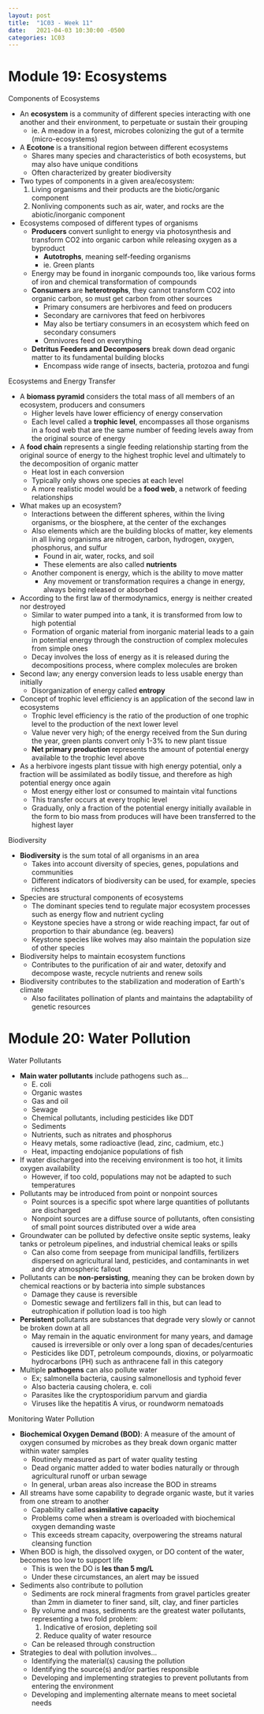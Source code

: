 ```yaml
---
layout: post
title:  "1C03 - Week 11"
date:   2021-04-03 10:30:00 -0500
categories: 1C03
---
```


Module 19: Ecosystems
===

Components of Ecosystems
- An **ecosystem** is a community of different species interacting with one another and their environment, to perpetuate or sustain their grouping
    - ie. A meadow in a forest, microbes colonizing the gut of a termite (micro-ecosystems)
- A **Ecotone** is a transitional region between different ecosystems
    - Shares many species and characteristics of both ecosystems, but may also have unique conditions
    - Often characterized by greater biodiversity
- Two types of components in a given area/ecosystem:
    1. Living organisms and their products are the biotic/organic component
    2. Nonliving components such as air, water, and rocks are the abiotic/inorganic component
- Ecosystems composed of different types of organisms
    - **Producers** convert sunlight to energy via photosynthesis and transform CO2 into organic carbon while releasing oxygen as a byproduct
        - **Autotrophs**, meaning self-feeding organisms
        - ie. Green plants
    - Energy may be found in inorganic compounds too, like various forms of iron and chemical transformation of compounds
    - **Consumers** are **heterotrophs**, they cannot transform CO2 into organic carbon, so must get carbon from other sources
        - Primary consumers are herbivores and feed on producers
        - Secondary are carnivores that feed on herbivores
        - May also be tertiary consumers in an ecosystem which feed on secondary consumers
        - Omnivores feed on everything
    - **Detritus Feeders and Decomposers** break down dead organic matter to its fundamental building blocks
        - Encompass wide range of insects, bacteria, protozoa and fungi

Ecosystems and Energy Transfer
- A **biomass pyramid** considers the total mass of all members of an ecosystem, producers and consumers
    - Higher levels have lower efficiency of energy conservation
    - Each level called a **trophic level**, encompasses all those organisms in a food web that are the same number of feeding levels away from the original source of energy
- A **food chain** represents a single feeding relationship starting from the original source of energy to the highest trophic level and ultimately to the decomposition of organic matter
    - Heat lost in each conversion
    - Typically only shows one species at each level
    - A more realistic model would be a **food web**, a network of feeding relationships
- What makes up an ecosystem?
    - Interactions between the different spheres, within the living organisms, or the biosphere, at the center of the exchanges
    - Also elements which are the building blocks of matter, key elements in all living organisms are nitrogen, carbon, hydrogen, oxygen, phosphorus, and sulfur
        - Found in air, water, rocks, and soil
        - These elements are also called **nutrients**
    - Another component is energy, which is the ability to move matter
        - Any movement or transformation requires a change in energy, always being released or absorbed
- According to the first law of thermodynamics, energy is neither created nor destroyed
    - Similar to water pumped into a tank, it is transformed from low to high potential
    - Formation of organic material from inorganic material leads to a gain in potential energy through the construction of complex molecules from simple ones
    - Decay involves the loss of energy as it is released during the decompositions process, where complex molecules are broken
- Second law; any energy conversion leads to less usable energy than initially
    - Disorganization of energy called **entropy**
- Concept of trophic level efficiency is an application of the second law in ecosystems
    - Trophic level efficiency is the ratio of the production of one trophic level to the production of the next lower level
    - Value never very high; of the energy received from the Sun during the year, green plants convert only 1-3% to new plant tissue
    - **Net primary production** represents the amount of potential energy available to the trophic level above
- As a herbivore ingests plant tissue with high energy potential, only a fraction will be assimilated as bodily tissue, and therefore as high potential energy once again
    - Most energy either lost or consumed to maintain vital functions
    - This transfer occurs at every trophic level
    - Gradually, only a fraction of the potential energy initially available in the form to bio mass from produces will have been transferred to the highest layer

Biodiversity
- **Biodiversity** is the sum total of all organisms in an area
    - Takes into account diversity of species, genes, populations and communities
    - Different indicators of biodiversity can be used, for example, species richness
- Species are structural components of ecosystems
    - The dominant species tend to regulate major ecosystem processes such as energy flow and nutrient cycling
    - Keystone species have a strong or wide reaching impact, far out of proportion to thair abundance (eg. beavers)
    - Keystone species like wolves may also maintain the population size of other species
- Biodiversity helps to maintain ecosystem functions
    - Contributes to the purification of air and water, detoxify and decompose waste, recycle nutrients and renew soils
- Biodiversity contributes to the stabilization and moderation of Earth's climate
    - Also facilitates pollination of plants and maintains the adaptability of genetic resources

Module 20: Water Pollution
===

Water Pollutants
- **Main water pollutants** include pathogens such as...
    - E. coli
    - Organic wastes
    - Gas and oil
    - Sewage
    - Chemical pollutants, including pesticides like DDT
    - Sediments 
    - Nutrients, such as nitrates and phosphorus
    - Heavy metals, some radioactive (lead, zinc, cadmium, etc.)
    - Heat, impacting endojanice populations of fish
- If water discharged into the receiving environment is too hot, it limits oxygen availability
    - However, if too cold, populations may not be adapted to such temperatures
- Pollutants may be introduced from point or nonpoint sources
    - Point sources is a specific spot where large quantities of pollutants are discharged
    - Nonpoint sources are a diffuse source of pollutants, often consisting of small point sources distributed over a wide area
- Groundwater can be polluted by defective onsite septic systems, leaky tanks or petroleum pipelines, and industrial chemical leaks or spills
    - Can also come from seepage from municipal landfills, fertilizers dispersed on agricultural land, pesticides, and contaminants in wet and dry atmospheric fallout
- Pollutants can be **non-persisting**, meaning they can be broken down by chemical reactions or by bacteria into simple substances
    - Damage they cause is reversible
    - Domestic sewage and fertilizers fall in this, but can lead to eutrophication if pollution load is too high
- **Persistent** pollutants are substances that degrade very slowly or cannot be broken down at all
    - May remain in the aquatic environment for many years, and damage caused is irreversible or only over a long span of decades/centuries
    - Pesticides like DDT, petroleum compounds, dioxins, or polyarmoatic hydrocarbons (PH) such as anthracene fall in this category
- Multiple **pathogens** can also pollute water
    - Ex; salmonella bacteria, causing salmonellosis and typhoid fever
    - Also bacteria causing cholera, e. coli
    - Parasites like the cryptosporidium parvum and giardia
    - Viruses like the hepatitis A virus, or roundworm nematoads

Monitoring Water Pollution
- **Biochemical Oxygen Demand (BOD)**: A measure of the amount of oxygen consumed by microbes as they break down organic matter within water samples
    - Routinely measured as part of water quality testing
    - Dead organic matter added to water bodies naturally or through agricultural runoff or urban sewage
    - In general, urban areas also increase the BOD in streams
- All streams have some capability to degrade organic waste, but it varies from one stream to another
    - Capability called **assimilative capacity**
    - Problems come when a stream is overloaded with biochemical oxygen demanding waste
    - This exceeds stream capacity, overpowering the streams natural cleansing function
- When BOD is high, the dissolved oxygen, or DO content of the water, becomes too low to support life
    - This is wen the DO is **les than 5 mg/L**
    - Under these circumstances, an alert may be issued
- Sediments also contribute to pollution
    - Sediments are rock mineral fragments from gravel particles greater than 2mm in diameter to finer sand, silt, clay, and finer particles
    - By volume and mass, sediments are the greatest water pollutants, representing a two fold problem:
        1. Indicative of erosion, depleting soil 
        2. Reduce quality of water resource
    - Can be released through construction
- Strategies to deal with pollution involves... 
    - Identifying the material(s) causing the pollution
    - Identifying the source(s) and/or parties responsible
    - Developing and implementing strategies to prevent pollutants from entering the environment
    - Developing and implementing alternate means to meet societal needs
